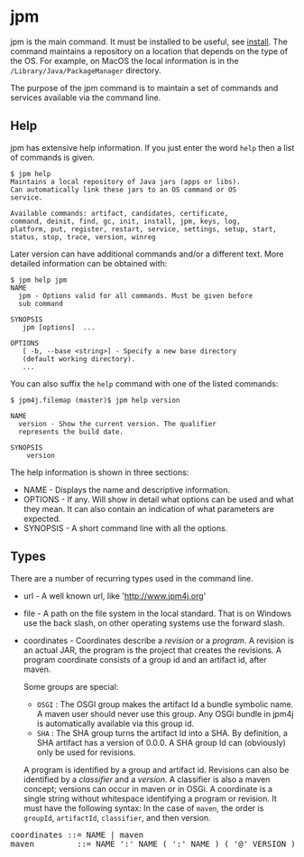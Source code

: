 # jpm

jpm is the main command. It must be installed to be useful, see [install](#/md/install). The command maintains a repository on a location that depends on the type of the OS. For example, on MacOS the local information is in the `/Library/Java/PackageManager` directory. 

The purpose of the jpm command is to maintain a set of commands and services available via the command line.

## Help
jpm has extensive help information. If you just enter the word `help` then a list of commands is given. 

    $ jpm help
    Maintains a local repository of Java jars (apps or libs).
    Can automatically link these jars to an OS command or OS
    service.

    Available commands: artifact, candidates, certificate,
    command, deinit, find, gc, init, install, jpm, keys, log,
    platform, put, register, restart, service, settings, setup, start,
    status, stop, trace, version, winreg

Later version can have additional commands and/or a different text. More detailed information can be obtained with:

    $ jpm help jpm
    NAME
      jpm - Options valid for all commands. Must be given before
      sub command

    SYNOPSIS
       jpm [options]  ...

    OPTIONS
       [ -b, --base <string>] - Specify a new base directory
       (default working directory).
       ...
You can also suffix the `help` command with one of the listed commands:

    $ jpm4j.filemap (master)$ jpm help version
    
    NAME
      version - Show the current version. The qualifier
      represents the build date.
    
    SYNOPSIS
        version 

The help information is shown in three sections:

* NAME - Displays the name and descriptive information.
* OPTIONS - If any. Will show in detail what options can be used and what they mean. It can also contain an indication of what parameters are expected.
* SYNOPSIS - A short command line with all the options.

## Types
There are a number of recurring types used in the command line.

* url - A well known url, like 'http://www.jpm4j.org'
* file - A path on the file system in the local standard. That is on Windows use the back slash, on other operating systems use the forward slash.
* coordinates - Coordinates describe a _revision_ or a _program_. A revision is an actual JAR, the program is the project that creates the revisions. A program coordinate consists of a group id and an artifact id, after maven. 

  Some groups are special:
  * `OSGI` : The OSGI group makes the artifact Id a bundle symbolic name. A maven user should never use this group. Any OSGi bundle in jpm4j is automatically available via this group id. 
  * `SHA` : The SHA group turns the artifact Id into a SHA. By definition, a SHA artifact has a version of 0.0.0. A SHA group Id can (obviously) only be used for revisions.

  A program is identified by a group and artifact id. Revisions can also be identified by a _classifier_ and a _version_. A classifier is also a maven concept; versions can occur in maven or in OSGi. A coordinate is a single string without whitespace identifying a program or revision. It must have the following syntax:
  In the case of `maven`, the order is `groupId`, `artifactId`, `classifier`, and then version.

<pre>coordinates ::= NAME | maven
maven         ::= NAME ':' NAME ( ':' NAME ) ( '@' VERSION )</pre>


